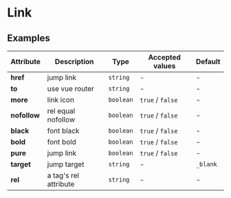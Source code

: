 # Link

## Examples

<ex-code name="ex-link-basic"/></ex-code>

<ex-code name="ex-link-more"/></ex-code>

<ex-code name="ex-link-style"/></ex-code>

<ex-code name="ex-link-to"/></ex-code>

<ex-footer edit-link="https://github.com/zeit-ui/vue/edit/master/docs/zh-cn/components/link.md">

| Attribute | Description | Type | Accepted values | Default
| ---------- | ---------- | ---- |  -------------- | ------ |
| **href** | jump link | `string` | - | - |
| **to** | use vue router | `string` | - | - |
| **more** | link icon | `boolean` | `true` / `false` | - |
| **nofollow** | rel equal nofollow | `boolean` | `true` / `false` | - |
| **black** | font black | `boolean` | `true` / `false` | - |
| **bold** | font bold | `boolean` | `true` / `false` | - |
| **pure** | jump link | `boolean` | `true` / `false` | - |
| **target** | jump target | `string` | - | `_blank` |
| **rel** | a tag's rel attribute | `string` | - | - |

</ex-footer>
